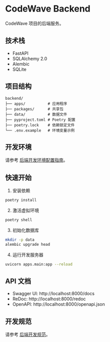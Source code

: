 # CodeWave Backend

CodeWave 项目的后端服务。

## 技术栈

- FastAPI
- SQLAlchemy 2.0
- Alembic
- SQLite

## 项目结构

```
backend/
├── apps/          # 应用程序
├── packages/      # 共享包
├── data/          # 数据文件
├── pyproject.toml # Poetry 配置
├── poetry.lock    # 依赖锁定文件
└── .env.example   # 环境变量示例
```

## 开发环境

请参考 [后端开发环境配置指南](../docs/development/backend-setup.md)。

## 快速开始

1. 安装依赖
```bash
poetry install
```

2. 激活虚拟环境
```bash
poetry shell
```

3. 初始化数据库
```bash
mkdir -p data
alembic upgrade head
```

4. 运行开发服务器
```bash
uvicorn apps.main:app --reload
```

## API 文档

- Swagger UI: http://localhost:8000/docs
- ReDoc: http://localhost:8000/redoc
- OpenAPI: http://localhost:8000/openapi.json

## 开发规范

请参考 [后端开发规范](../docs/development/backend-standards.md)。 